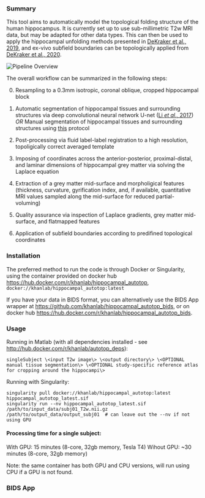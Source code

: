 ### Summary

This tool aims to automatically model the topological folding structure of the human hippocampus. It is currently set up to use sub-millimetric T2w MRI data, but may be adapted for other data types. This can then be used to apply the hippocampal unfolding methods presented in [DeKraker et al., 2019](https://www.sciencedirect.com/science/article/pii/S1053811917309977), and ex-vivo subfield boundaries can be topologically applied from [DeKraker et al., 2020](https://www.sciencedirect.com/science/article/pii/S105381191930919X?via%3Dihub).

![Pipeline Overview](https://github.com/jordandekraker/Hippocampal_AutoTop/blob/master/misc/pipeline_overview.png)

The overall workflow can be summarized in the following steps:

0) Resampling to a 0.3mm isotropic, coronal oblique, cropped hippocampal block

1) Automatic segmentation of hippocampal tissues and surrounding structures via deep convolutional neural network U-net ([Li _et al_., 2017](https://arxiv.org/abs/1707.01992)) _OR_ Manual segmentation of hippocampal tissues and surrounding structures using [this](https://ars.els-cdn.com/content/image/1-s2.0-S1053811917309977-mmc1.pdf) protocol

2) Post-processing via fluid label-label registration to a high resolution, topoligically correct averaged template

3) Imposing of coordinates across the anterior-posterior, proximal-distal, and laminar dimensions of hippocampal grey matter via solving the Laplace equation

4) Extraction of a grey matter mid-surface and morpholigical features (thickness, curvature, gyrification index, and, if available, quantitative MRI values sampled along the mid-surface for reduced partial-voluming)

5) Quality assurance via inspection of Laplace gradients, grey matter mid-surface, and flatmapped features

6) Application of subfield boundaries according to predifined topological coordinates


### Installation

The preferred method to run the code is through Docker or Singularity, using the container provided on docker hub https://hub.docker.com/r/khanlab/hippocampal_autotop,  `docker://khanlab/hippocampal_autotop:latest`

If you have your data in BIDS format, you can alternatively use the BIDS App wrapper at https://github.com/khanlab/hippocampal_autotop_bids, or on docker hub https://hub.docker.com/r/khanlab/hippocampal_autotop_bids.

### Usage

Running in Matlab (with all dependencies installed - see http://hub.docker.com/r/khanlab/autotop_deps):
```
singleSubject \<input T2w image\> \<output directory\> \<OPTIONAL manual tissue segmentation\> \<OPTIONAL study-specific reference atlas for cropping around the hippocampi\>
```

Running with Singularity:
```
singularity pull docker://khanlab/hippocampal_autotop:latest hippocampal_autotop_latest.sif
singularity run --nv hippocampal_autotop_latest.sif /path/to/input_data/subj01_T2w.nii.gz /path/to/output_data/output_subj01  # can leave out the --nv if not using GPU
```

#### Processing time for a single subject:

With GPU: 15 minutes (8-core, 32gb memory, Tesla T4)
Wihout GPU: ~30 minutes (8-core, 32gb memory) 

Note: the same container has both GPU and CPU versions, will run using CPU if a GPU is not found.

### BIDS App


